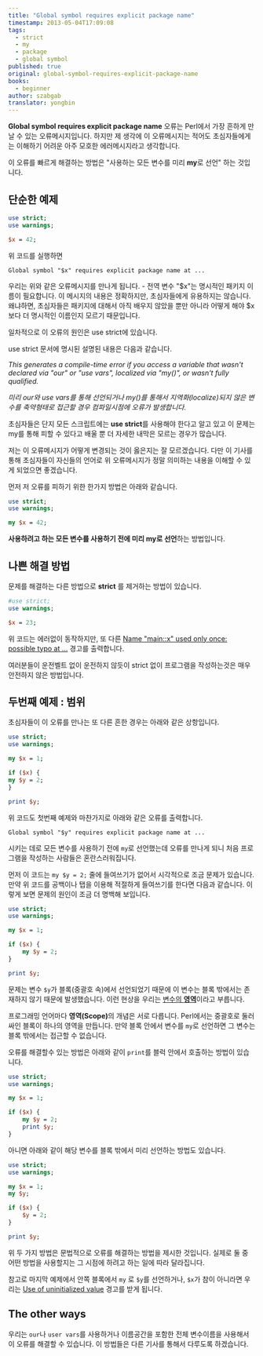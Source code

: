 ```yaml
---
title: "Global symbol requires explicit package name"
timestamp: 2013-05-04T17:09:08
tags:
  - strict
  - my
  - package
  - global symbol
published: true
original: global-symbol-requires-explicit-package-name
books:
  - beginner
author: szabgab
translator: yongbin
---
```



<b>Global symbol requires explicit package name</b> 오류는 Perl에서 가장 흔하게 만날 수 있는 오류메시지입니다. 하지만 제 생각에 이 오류메시지는 적어도 초심자들에게는 이해하기 어려운 아주 모호한 에러메시지라고 생각합니다.

이 오류를 빠르게 해결하는 방법은 "사용하는 모든 변수를 미리 <b>my</b>로 선언" 하는 것입니다.


## 단순한 예제

```perl
use strict;
use warnings;

$x = 42;
```

위 코드를 실행하면

```
Global symbol "$x" requires explicit package name at ...
```

우리는 위와 같은 오류메시지를 만나게 됩니다. - 전역 변수 "$x"는 명시적인 패키지 이름이 필요합니다. 이 메시지의 내용은 정확하지만, 초심자들에게 유용하지는 않습니다. 왜냐하면, 초심자들은 패키지에 대해서 아직 배우지 않았을 뿐만 아니라 어떻게 해야 $x보다 더 명시적인 이름인지 모르기 때문입니다.

일차적으로 이 오류의 원인은 use strict에 있습니다.

use strict 문서에 명시된 설명된 내용은 다음과 같습니다.

<i>
This generates a compile-time error if you access a variable that wasn't
declared via "our" or "use vars", localized via "my()", or wasn't fully qualified.

미리 our와 use vars를 통해 선언되거나 my()를 통해서 지역화(localize)되지 않은 변수를 축약형태로 접근할 경우 컴파일시점에 오류가 발생합니다.
</i>

초심자들은 단지 모든 스크립트에는 <b>use strict</b>를 사용해야 한다고 알고 있고 이 문제는 my를 통해 피할 수 있다고 배울 뿐 더 자세한 내막은 모르는 경우가 많습니다.

저는 이 오류메시지가 어떻게 변경되는 것이 옳은지는 잘 모르겠습니다. 다만 이 기사를 통해 초심자들이 자신들의 언어로 위 오류메시지가 정말 의미하는 내용을 이해할 수 있게 되었으면 좋겠습니다.

먼저 저 오류를 피하기 위한 한가지 방법은 아래와 같습니다.

```perl
use strict;
use warnings;

my $x = 42;
```

<b>사용하려고 하는 모든 변수를 사용하기 전에 미리 my로 선언</b>하는 방법입니다.

## 나쁜 해결 방법

문제를 해결하는 다른 방법으로 <b>strict</b> 를 제거하는 방법이 있습니다.

```perl
#use strict;
use warnings;

$x = 23;
```

위 코드는 에러없이 동작하지만, 또 다른 [Name "main::x" used only once: possible typo at ...](/name-used-only-once-possible-typo) 경고를 출력합니다.

여러분들이 운전벨트 없이 운전하지 않듯이 strict 없이 프로그램을 작성하는것은 매우 안전하지 않은 방법입니다.

## 두번째 예제 : 범위
초심자들이 이 오류를 만나는 또 다른 흔한 경우는 아래와 같은 상항입니다.

```perl
use strict;
use warnings;

my $x = 1;

if ($x) {
my $y = 2;
}

print $y;
```

위 코드도 첫번째 예제와 마찬가지로 아래와 같은 오류를 출력합니다.

```
Global symbol "$y" requires explicit package name at ...
```

시키는 데로 모든 변수를 사용하기 전에 `my`로 선언했는데 오류를 만나게 되니 처음 프로그램을 작성하는 사람들은 혼란스러워집니다.

먼저 이 코드는 `my $y = 2;` 줄에 들여쓰기가 없어서 시각적으로 조금 문제가  있습니다. 만약 위 코드를 공백이나 탭을 이용해 적절하게 들여쓰기를 한다면 다음과 같습니다. 이렇게 보면 문제의 원인이 조금 더 명백해 보입니다.

```perl
use strict;
use warnings;

my $x = 1;

if ($x) {
    my $y = 2;
}

print $y;
```

문제는 변수 `$y`가 블록(중괄호 속)에서 선언되었기 때문에 이 변수는 블록 밖에서는 존재하지 않기 때문에 발생했습니다. 이런 현상을 우리는 <a href="/scope-of-variables-in-perl">변수의 <b>영역</b></a>이라고 부릅니다.

프로그래밍 언어마다 <b>영역(Scope)</b>의 개념은 서로 다릅니다. Perl에서는 중괄호로 둘러싸인 블록이 하나의 영역을 만듭니다. 만약 블록 안에서 변수를 `my`로 선언하면 그 변수는 블록 밖에서는 접근할 수 없습니다.

오류를 해결할수 있는 방법은 아래와 같이 `print`를 블럭 안에서 호출하는 방법이 있습니다.

```perl
use strict;
use warnings;

my $x = 1;

if ($x) {
    my $y = 2;
    print $y;
}
```

아니면 아래와 같이 해당 변수를 블록 밖에서 미리 선언하는 방법도 있습니다.

```perl
use strict;
use warnings;

my $x = 1;
my $y;

if ($x) {
    $y = 2;
}

print $y;
```

위 두 가지 방법은 문법적으로 오류를 해결하는 방법을 제시한 것입니다. 실제로 둘 중 어떤 방법을 사용할지는 그 시점에 하려고 하는 일에 따라 달라집니다.

참고로 마지막 예제에서 안쪽 블록에서 `my` 로 `$y`를 선언하거나, `$x`가 참이 아니라면 우리는 [Use of uninitialized value](/use-of-uninitialized-value) 경고를 받게 됩니다.

## The other ways

우리는 `our`나 `user vars`를 사용하거나 이름공간을 포함한 전체 변수이름을 사용해서 이 오류를 해결할 수 있습니다. 이 방법들은 다른 기사를 통해서 다루도록 하겠습니다.
